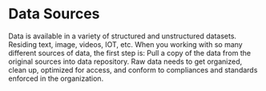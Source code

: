 # Data Sources

Data is available in a variety of structured and unstructured datasets.
Residing text, image, videos, IOT, etc.
When you working with so many different sources of data, the first step is:
Pull a copy of the data from the original sources into data repository.
Raw data needs to get organized, clean up, optimized for access, and conform to compliances and standards enforced in the organization.
